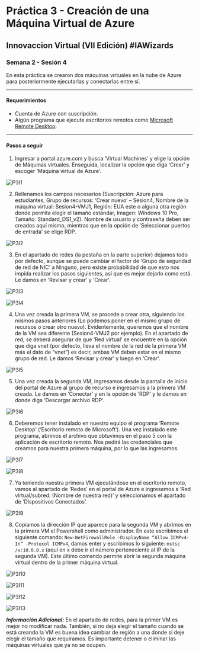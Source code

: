 # Práctica 3 - Creación de una Máquina Virtual de Azure

## Innovaccion Virtual (VII Edición) #IAWizards

### Semana 2 - Sesión 4
En esta práctica se crearon dos máquinas virtuales en la nube de Azure para posteriormente ejecutarlas y conectarlas entre sí.

-----------------------------------------------------------

#### Requerimientos
- Cuenta de Azure con suscripción.
- Algún programa que ejecute escritorios remotos como [Microsoft Remote Desktop](https://apps.microsoft.com/store/detail/microsoft-remote-desktop/9WZDNCRFJ3PS?hl=en-us&gl=US).

-----------------------------------------------------------

#### Pasos a seguir

1. Ingresar a portal.azure.com y busca ‘Virtual Machines’ y elige la opción de Máquinas virtuales. Enseguida, localizar la opción que diga ‘Crear’ y escoger ‘Máquina virtual de Azure’.

![P3I1](https://github.com/AlbertoSF99/Practica-3/blob/main/Images/Sesi%C3%B3n%204%20-%20P3%2001.PNG)

2. Rellenamos los campos necesarios (Suscripción: Azure para estudiantes, Grupo de recursos: ‘Crear nuevo’ – Sesion4, Nombre de la máquina virtual: Sesion4-VMJ1, Región: EUA este o alguna otra región donde permita elegir el tamaño estándar, Imagen: Windows 10 Pro, Tamaño: Standard_DS1_v2). Nombre de usuario y contraseña deben ser creados aquí mismo, mientras que en la opción de ‘Seleccionar puertos de entrada’ se elige RDP.

![P3I2](https://github.com/AlbertoSF99/Practica-3/blob/main/Images/Sesi%C3%B3n%204%20-%20P3%2002.PNG)

3. En el apartado de redes (la pestaña en la parte superior) dejamos todo por defecto, aunque se puede cambiar el factor de ‘Grupo de seguridad de red de NIC’ a Ninguno, pero existe probabilidad de que esto nos impida realizar los pasos siguientes, así que es mejor dejarlo como está. Le damos en ‘Revisar y crear’ y ‘Crear’.

![P3I3](https://github.com/AlbertoSF99/Practica-3/blob/main/Images/Sesi%C3%B3n%204%20-%20P3%2003.PNG)

![P3I4](https://github.com/AlbertoSF99/Practica-3/blob/main/Images/Sesi%C3%B3n%204%20-%20P3%2004.PNG)

4. Una vez creada la primera VM, se procede a crear otra, siguiendo los mismos pasos anteriores (Lo podemos poner en el mismo grupo de recursos o crear otro nuevo). Evidentemente, queremos que el nombre de la VM sea diferente (Sesion4-VMJ2 por ejemplo). En el apartado de red, se deberá asegurar de que ‘Red virtual’ se encuentre en la opción que diga vnet (por defecto, lleva el nombre de la red de la primera VM más el dato de “vnet”) es decir, ambas VM deben estar en el mismo grupo de red. Le damos ‘Revisar y crear’ y luego en ‘Crear’.

![P3I5](https://github.com/AlbertoSF99/Practica-3/blob/main/Images/Sesi%C3%B3n%204%20-%20P3%2005.PNG)

5. Una vez creada la segunda VM, ingresamos desde la pantalla de inicio del portal de Azure al grupo de recurso e ingresamos a la primera VM creada. Le damos en ‘Conectar’ y en la opción de ‘RDP’ y le damos en donde diga ‘Descargar archivo RDP’.

![P3I6](https://github.com/AlbertoSF99/Practica-3/blob/main/Images/Sesi%C3%B3n%204%20-%20P3%2006.PNG)

6. Deberemos tener instalado en nuestro equipo el programa ‘Remote Desktop’ (‘Escritorio remoto de Microsoft’). Una vez instalado este programa, abrimos el archivo que obtuvimos en el paso 5 con la aplicación de escritorio remoto. Nos pedirá las credenciales que creamos para nuestra primera máquina, por lo que las ingresamos.

![P3I7](https://github.com/AlbertoSF99/Practica-3/blob/main/Images/Sesi%C3%B3n%204%20-%20P3%2007.PNG)

![P3I8](https://github.com/AlbertoSF99/Practica-3/blob/main/Images/Sesi%C3%B3n%204%20-%20P3%2008.PNG)

7. Ya teniendo nuestra primera VM ejecutándose en el escritorio remoto, vamos al apartado de ‘Redes’ en el portal de Azure e ingresamos a ‘Red virtual/subred: (Nombre de nuestra red)’ y seleccionamos el apartado de ‘Dispositivos Conectados’.

![P3I9](https://github.com/AlbertoSF99/Practica-3/blob/main/Images/Sesi%C3%B3n%204%20-%20P3%2009.PNG)

8. Copiamos la dirección IP que aparece para la segunda VM y abrimos en la primera VM el Powershell como administrador. En este escribimos el siguiente comando: `New-NetFirewallRule -DisplayName “Allow ICMPv4-In” -Protocol ICMPv4`, damos enter y escribimos lo siguiente: `mstsc /v:10.0.0.x` (aquí en x debe ir el número perteneciente al IP de la segunda VM). Este último comando permite abrir la segunda máquina virtual dentro de la primer máquina virtual.

![P3I10](https://github.com/AlbertoSF99/Practica-3/blob/main/Images/Sesi%C3%B3n%204%20-%20P3%2010.PNG)

![P3I11](https://github.com/AlbertoSF99/Practica-3/blob/main/Images/Sesi%C3%B3n%204%20-%20P3%2011.PNG)

![P3I12](https://github.com/AlbertoSF99/Practica-3/blob/main/Images/Sesi%C3%B3n%204%20-%20P3%2012.PNG)

![P3I13](https://github.com/AlbertoSF99/Practica-3/blob/main/Images/Sesi%C3%B3n%204%20-%20P3%2013.PNG)

***Información Adicional:*** En el apartado de redes, para la primer VM es mejor no modificar nada. También, si no deja elegir el tamaño cuando se está creando la VM es buena idea cambiar de región a una donde si deje elegir el tamaño que requiramos. Es importante detener o eliminar las máquinas virtuales que ya no se ocupen.
